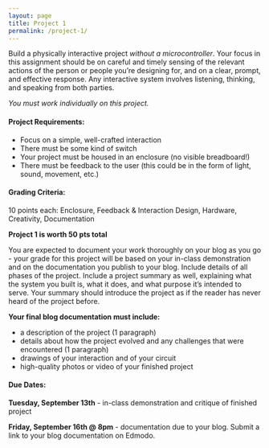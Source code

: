 ```yaml
---
layout: page
title: Project 1
permalink: /project-1/
---
```


Build a physically interactive project *without a microcontroller*. Your focus in this assignment should be on careful and timely sensing of the relevant actions of the person or people you’re designing for, and on a clear, prompt, and effective response. Any interactive system involves listening, thinking, and speaking from both parties.

*You must work individually on this project.*
<br>


#### **Project Requirements:**

+ Focus on a simple, well-crafted interaction
+ There must be some kind of switch
+ Your project must be housed in an enclosure (no visible breadboard!)
+ There must be feedback to the user (this could be in the form of light, sound, movement, etc.) 

#### **Grading Criteria:**

10 points each: Enclosure, Feedback & Interaction Design, Hardware, Creativity, Documentation

**Project 1 is worth 50 pts total**

You are expected to document your work thoroughly on your blog as you go - your grade for this project will be based on your in-class demonstration and on the documentation you publish to your blog. Include details of all phases of the project. Include a project summary as well, explaining what the system you built is, what it does, and what purpose it’s intended to serve. Your summary should introduce the project as if the reader has never heard of the project before.

**Your final blog documentation must include:**

+ a description of the project (1 paragraph)
+ details about how the project evolved and any challenges that were encountered (1 paragraph)
+ drawings of your interaction and of your circuit
+ high-quality photos or video of your finished project


#### **Due Dates:**

**Tuesday, September 13th** - in-class demonstration and critique of finished project

**Friday, September 16th @ 8pm** - documentation due to your blog. Submit a link to your blog documentation on Edmodo.

